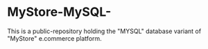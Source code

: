 # MyStore-MySQL-
This is a public-repository holding the "MYSQL" database variant of "MyStore" e.commerce platform.
